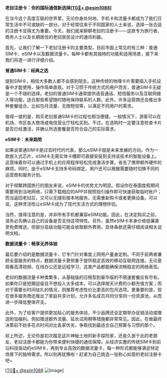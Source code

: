 **老挝注册卡：你的国际通信新选择[[TG💪+ @esim1088](https://t.me/s/esim1088)]**

在当今这个高度互联的世界里，无论你身处何地，手机卡和流量卡都成为了我们日常生活中不可或缺的一部分。对于经常往来于不同国家的人士来说，选择一张合适的注册卡显得尤为重要。今天，我们就来聊聊老挝的注册卡——这款专为旅行者、商务人士以及长期居住的老挝居民设计的通讯利器。

首先，让我们了解一下老挝注册卡的主要类型。目前市面上常见的有三种：普通SIM卡、eSIM卡以及数据流量卡。每种卡都有其独特的功能和适用场景，接下来我们将逐一进行详细介绍。

**普通SIM卡：经典之选**

提到SIM卡，相信大多数人都不会感到陌生。这种传统的物理卡片需要插入手机设备中才能使用，操作简单直观。对于习惯于传统方式的用户而言，普通SIM卡无疑是一个不错的选择。老挝的普通SIM卡通常提供语音通话、短信服务以及互联网接入等功能，适合那些希望随时随地保持联系的人群。此外，许多运营商还会推出多种套餐组合，比如包月流量、无限短信等，以满足不同用户的需求。

值得一提的是，购买老挝普通SIM卡的过程也相当便捷。一般情况下，游客可以在机场、市区各大商场或电信营业厅轻松买到。不过，在选购时一定要注意检查卡片是否已经激活，并确认所选套餐是否符合自己的实际需求。

**eSIM卡：未来趋势**

如果说普通SIM卡是过去时代的代表，那么eSIM卡就是未来发展的方向。作为一款嵌入式芯片，eSIM卡无需实体卡槽即可直接安装到支持该技术的智能设备上。这意味着你可以通过手机上的应用程序轻松完成激活步骤，省去了携带额外硬件的麻烦。同时，由于eSIM卡支持多号码绑定，用户还可以根据需要随时切换不同的运营商和服务计划。

对于频繁跨国旅行的朋友来说，eSIM卡的优势尤为明显。假设你在泰国度假期间需要用到当地网络，只需下载相应的APP并按照指引操作即可快速获取临时账户；而当返回老挝后，又可以无缝衔接本地服务，无需重新购卡或者更换设备。可以说，这种灵活性让eSIM卡成为了现代生活方式的理想伴侣。

当然，值得注意的是，并非所有手机都兼容eSIM功能。因此，在决定购买之前，请务必先确认自己的设备是否支持这项特性。另外，虽然eSIM卡本身价格低廉甚至免费赠送，但部分高级功能可能会收取额外费用，具体条款还需仔细阅读相关说明文档。

**数据流量卡：畅享无界体验**

最后要介绍的是数据流量卡，它专门针对重度上网用户量身定制。不同于前两者兼顾全面服务的特点，数据流量卡更侧重于提供稳定高效的移动互联网连接。无论是观看高清视频、在线办公还是远程学习，这类产品都能确保流畅稳定的网络表现。

老挝的数据流量卡种类繁多，从基础版的日租型到豪华版的不限速套餐应有尽有。如果你只是短期逗留且不想投入太多成本，可以选择按天计费的小额充值方案；而对于需要长时间驻扎的情况，则推荐考虑性价比更高的包月选项。更重要的是，现在很多服务商还推出了家庭共享计划，允许多名成员共同分享同一份资源池，从而进一步降低整体开支。

此外，为了给客户提供更加贴心的服务体验，不少品牌还会定期举办促销活动或赠送附加福利。例如赠送额外流量、延长试用期等措施都非常常见。因此，在做最终决策前不妨多花点时间对比各家优劣，争取找到最适合自己预算与习惯的那个。

综上所述，无论你是初次踏足这片神秘土地的新手探险家，还是久居于此的老朋友，老挝注册卡都能为你带来便利快捷的通信保障。从经济实惠的传统SIM卡到前沿科技驱动的eSIM卡，再到专业高效的数据流量卡，每一种形式都能够满足特定场景下的独特需求。所以别再犹豫啦！赶紧为自己挑选一张称心如意的老挝注册卡吧~

[[TG💪+ @esim1088](https://t.me/s/esim1088) ![Image](https://i.postimg.cc/4NQfJmqS/Snipaste-2025-05-13-00-14-12.png)]